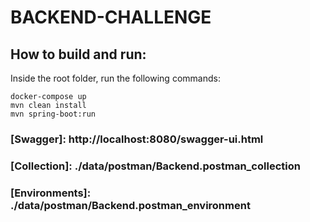 # BACKEND-CHALLENGE

## How to build and run:

Inside the root folder, run the following commands:
```
docker-compose up
mvn clean install
mvn spring-boot:run
```

### [Swagger]: http://localhost:8080/swagger-ui.html
### [Collection]: ./data/postman/Backend.postman_collection
### [Environments]: ./data/postman/Backend.postman_environment



